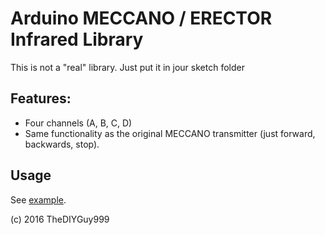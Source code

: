 # Arduino MECCANO / ERECTOR Infrared Library
This is not a "real" library. Just put it in jour sketch folder
## Features:
- Four channels (A, B, C, D)
- Same functionality as the original MECCANO transmitter (just forward, backwards, stop).
## Usage

See [example](https://github.com/TheDIYGuy999/MeccanoIr/blob/master/examples/MeccanoIr/MeccanoIr.ino).


(c) 2016 TheDIYGuy999
